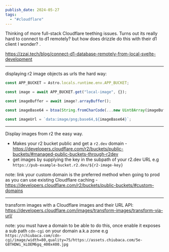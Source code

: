 ```yaml
---
publish_date: 2024-05-27
tags:
  - "#cloudflare"
---
```

Thinking of more full-stack Cloudflare teething issues. 
Turns out its really hard to connect to d1 remotely? but how does drizzle do this with their d1 client I wonder?
.

https://zzai.tech/blog/connect-d1-database-remotely-from-local-svelte-development

----

displaying r2 image objects as urls the hard way:
```ts
const APP_BUCKET = Astro.locals.runtime.env.APP_BUCKET;

const image = await APP_BUCKET.get("local-image", {});

const imageBuffer = await image?.arrayBuffer();

const imageBase64 = btoa(String.fromCharCode(...new Uint8Array(imageBuffer)));

const imageUrl = `data:image/png;base64,${imageBase64}`;
```


---

Display images from r2 the easy way.
- Makes your r2 bucket public and get a `r2.dev` domain - https://developers.cloudflare.com/r2/buckets/public-buckets/#managed-public-buckets-through-r2dev
- get images by supplying the key in the subpath of your r2.dev URL e.g `https://pub-example-bucket.r2.dev/${r2-image-key}`

note: link your custom domain is the preferred method when going to prod as you can use existing Cloudflare caching - https://developers.cloudflare.com/r2/buckets/public-buckets/#custom-domains


--- 

transform images with a Cloudflare images and their URL API:
https://developers.cloudflare.com/images/transform-images/transform-via-url/

note: you must have a domain to be able to do this, once enable it exposes a sub path `cdn-cgi` on your domain a.k.a zone e.g 
`https://chiubaca.com/cdn-cgi/image/width=80,quality=75/https://assets.chiubaca.com/5e-G8THDWi_kLOEM6gq_400x400.jpg`
